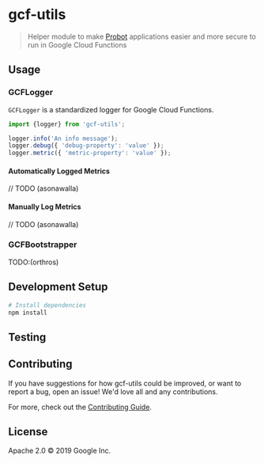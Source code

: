 # gcf-utils

> Helper module to make [Probot](https://github.com/probot/probot) applications easier and more secure to run in Google Cloud Functions

## Usage

### GCFLogger

`GCFLogger` is a standardized logger for Google Cloud Functions.

```typescript
import {logger} from 'gcf-utils';

logger.info('An info message');
logger.debug({ 'debug-property': 'value' });
logger.metric({ 'metric-property': 'value' });
```

#### Automatically Logged Metrics

// TODO (asonawalla)

#### Manually Log Metrics

// TODO (asonawalla)

### GCFBootstrapper

TODO:(orthros)

## Development Setup

```sh
# Install dependencies
npm install
```

## Testing

## Contributing

If you have suggestions for how gcf-utils could be improved, or want to report a bug, open an issue! We'd love all and any contributions.

For more, check out the [Contributing Guide](CONTRIBUTING.md).

## License

Apache 2.0 © 2019 Google Inc.
